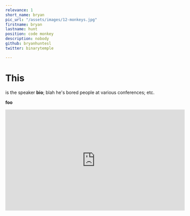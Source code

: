 ```yaml
---
relevance: 1
short_name: bryan
pic_url: "/assets/images/12-monkeys.jpg"
firstname: bryan
lastname: hunt
position: code monkey
description: nobody
github: bryanhuntesl
twitter: binarytemple

---
```

# **This**

 is the speaker **bio**; blah he's bored people at various conferences; etc.
 
<b> foo </b>

<iframe width="560" height="315" src="https://www.youtube.com/embed/qcFR-3JKXro" frameborder="0" allow="accelerometer; autoplay; encrypted-media; gyroscope; picture-in-picture" allowfullscreen></iframe>